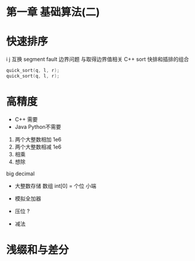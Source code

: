 # 第一章 基础算法(二)

# 快速排序
i j 互换
segment fault
边界问题
与取得边界值相关
C++ sort 快排和插排的组合
```C++
quick_sort(q, l, r);
quick_sort(q, l, r);
```

# 高精度
*  C++ 需要 
* Java Python不需要

1. 两个大整数相加 1e6
2. 两个大整数相减 1e6
3. 相乘
4. 想除

big decimal
* 大整数存储 数组 int[0] = 个位 小端
* 模拟全加器
* 压位 ?

* 减法


# 浅缀和与差分